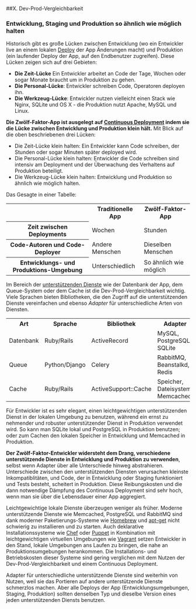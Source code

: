 ﻿##X. Dev-Prod-Vergleichbarkeit
### Entwicklung, Staging und Produktion so ähnlich wie möglich halten

Historisch gibt es große Lücken zwischen Entwicklung (wo ein Entwickler live an einem lokalen [Deploy](./codebase) der App Änderungen macht) und Produktion (ein laufender Deploy der App, auf den Endbenutzer zugreifen). Diese Lücken zeigen sich auf drei Gebieten:

* **Die Zeit-Lücke** Ein Entwickler arbeitet an Code der Tage, Wochen oder sogar Monate braucht um in Produktion zu gehen.
* **Die Personal-Lücke**: Entwickler schreiben Code, Operatoren deployen ihn.
* **Die Werkzeug-Lücke**: Entwickler nutzen vielleicht einen Stack wie Nginx, SQLite und OS X - die Produktion nutzt Apache, MySQL und Linux.

**Die Zwölf-Faktor-App ist ausgelegt auf [Continuous Deployment](http://www.avc.com/a_vc/2011/02/continuous-deployment.html) indem sie die Lücke zwischen Entwicklung und Produktion klein hält.** Mit Blick auf die oben beschriebenen drei Lücken:

* Die Zeit-Lücke klein halten: Ein Entwickler kann Code schreiben, der Stunden oder sogar Minuten später deployed wird.
* Die Personal-Lücke klein halten: Entwickler die Code schreiben sind intensiv am Deployment und der Überwachung des Verhaltens auf Produktion beteiligt.
* Die Werkzeug-Lücke klein halten: Entwicklung und Produktion so ähnlich wie möglich halten.

Das Gesagte in einer Tabelle:

<table>
  <tr>
    <th></th>
    <th>Traditionelle App</th>
    <th>Zwölf-Faktor-App</th>
  </tr>
  <tr>
    <th>Zeit zwischen Deployments</th>
    <td>Wochen</td>
    <td>Stunden</td>
  </tr>
  <tr>
    <th>Code-Autoren und Code-Deployer</th>
    <td>Andere Menschen</td>
    <td>Dieselben Menschen</td>
  </tr>
  <tr>
    <th>Entwicklungs- und Produktions-Umgebung</th>
    <td>Unterschiedlich</td>
    <td>So ähnlich wie möglich</td>
  </tr>
</table>

Im Bereich der [unterstützenden Dienste](./backing-services) wie der Datenbank der App, dem Queue-System oder dem Cache ist die Dev-Prod-Vergleichbarkeit wichtig. Viele Sprachen bieten Bibliotheken, die den Zugriff auf die unterstützenden Dienste vereinfachen und ebenso *Adapter* für unterschiedliche Arten von Diensten.

<table>
  <tr>
    <th>Art</th>
    <th>Sprache</th>
    <th>Bibliothek</th>
    <th>Adapter</th>
  </tr>
  <tr>
    <td>Datenbank</td>
    <td>Ruby/Rails</td>
    <td>ActiveRecord</td>
    <td>MySQL, PostgreSQL, SQLite</td>
  </tr>
  <tr>
    <td>Queue</td>
    <td>Python/Django</td>
    <td>Celery</td>
    <td>RabbitMQ, Beanstalkd, Redis</td>
  </tr>
  <tr>
    <td>Cache</td>
    <td>Ruby/Rails</td>
    <td>ActiveSupport::Cache</td>
    <td>Speicher, Dateisystem, Memcached</td>
  </tr>
</table>

Für Entwickler ist es sehr elegant, einen leichtgewichtigen unterstützenden Dienst in der lokalen Umgebung zu benutzen, während ein ernst zu nehmender und robuster unterstützender Dienst in Produktion verwendet wird. So kann man SQLite lokal und PostgreSQL in Produktion benutzen; oder zum Cachen den lokalen Speicher in Entwicklung und Memcached in Produktion.

**Der Zwölf-Faktor-Entwickler widersteht dem Drang, verschiedene unterstützende Dienste in Entwicklung und Produktion zu verwenden**, selbst wenn Adapter über alle Unterschiede hinweg abstrahieren. Unterschiede zwischen den unterstützenden Diensten verursachen kleinste Inkompatiblitäten, und Code, der in Entwicklung oder Staging funktioniert und Tests besteht, scheitert in Produktion. Diese Reibungskosten und die dann notwendige Dämpfung des Continuous Deployment sind sehr hoch, wenn man sie über die Lebensdauer einer App aggregiert. 

Leichtgewichtige lokale Dienste überzeugen weniger als früher. Moderne unterstützende Dienste wie Memcached, PostgreSQL und RabbitMQ sind dank moderner Paketierungs-Systeme wie [Homebrew](http://mxcl.github.com/homebrew/) und [apt-get](https://help.ubuntu.com/community/AptGet/Howto) nicht schwierig zu installieren und zu starten. Auch deklarative Installationssysteme wie [Chef](http://www.opscode.com/chef/) oder [Puppet](http://docs.puppetlabs.com/) in Kombination mit leichtgewichtigen virtuellen Umgebungen wie [Vagrant](http://vagrantup.com/) setzen Entwickler in den Stand, lokale Umgebungen ans Laufen zu bringen, die nahe an Produktionsumgebungen herankommen. Die Installations- und Betriebskosten dieser Systeme sind gering verglichen mit dem Nutzen der Dev-Prod-Vergleichbarkeit und einem Continuous Deployment.

Adapter für unterschiedliche unterstützende Dienste sind weiterhin von Nutzen, weil sie das Portieren auf andere unterstützende Dienste schmerzlos machen. Aber alle Deploys der App (Entwicklungsumgebungen, Staging, Produktion) sollten denselben Typ und dieselbe Version eines jeden unterstützenden Diensts benutzen.
